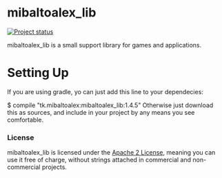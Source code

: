 # mibaltoalex_lib
[![Project status](https://img.shields.io/badge/status-active-brightgreen.svg)](#status)

mibaltoalex_lib is a small support library for games and applications.
 
# Setting Up
If you are using gradle, yo can just add this line to your dependecies:

$ compile "tk.mibaltoalex:mibaltoalex_lib:1.4.5"
Otherwise just download this as sources, and include in your project by any means you see comfortable.

### License
mibaltoalex_lib is licensed under the [Apache 2 License](http://www.apache.org/licenses/LICENSE-2.0.html), meaning you
can use it free of charge, without strings attached in commercial and non-commercial projects.
